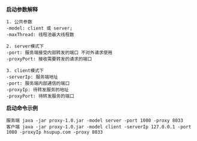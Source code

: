 **启动参数解释**
  
    1. 公共参数
    -model: client 或 server;
    -maxThread: 线程池最大线程数
    
    2. server模式下
    -port: 服务端接受内部转发的端口 不对外请求使用
    -proxyPort: 接收需要转发的请求的端口
    
    3. client模式下
    -serverIp: 服务端地址
    -port: 服务端内部通信的端口
    -proxyIp: 待转发服务的地址
    -proxyPort: 待转发服务的端口
    
**启动命令示例**

    服务端 java -jar proxy-1.0.jar -model server -port 1080 -proxy 8033
    客户端 java -jar proxy-1.0.jar -model client -serverIp 127.0.0.1 -port 1080 -proxyIp hsupup.com -proxy 8033
    